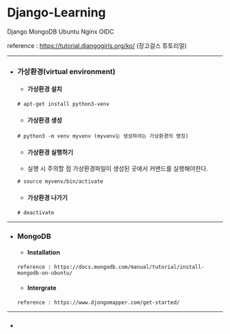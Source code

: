 # Django-Learning

Django MongoDB Ubuntu Nginx OIDC

reference : https://tutorial.djangogirls.org/ko/ (장고걸스 튜토리얼)

----------------------------------------------------------------------------------------

- ### 가상환경(virtual environment)   
 
   - #### 가상환경 설치
   ```
   # apt-get install python3-venv
   ```
   
   - #### 가상환경 생성
   ```
   # python3 -m venv myvenv (myvenv는 생성하려는 가상환경의 명칭)
   ```
   
   - #### 가상환경 실행하기
   * 실행 시 주의할 점 가상환경파일이 생성된 곳에서 커맨드를 실행해야한다.
   ```
   # source myvenv/bin/activate
   ```
   
   - #### 가상환경 나가기
   ```
   # deactivate
   ```

----------------------------------------------------------------------------------------

- ### MongoDB
  
  - #### Installation
  
  ```
  reference : https://docs.mongodb.com/manual/tutorial/install-mongodb-on-ubuntu/
  ```
  
  - #### Intergrate
  ```
  reference : https://www.djongomapper.com/get-started/
  ```

----------------------------------------------------------------------------------------

- ###
